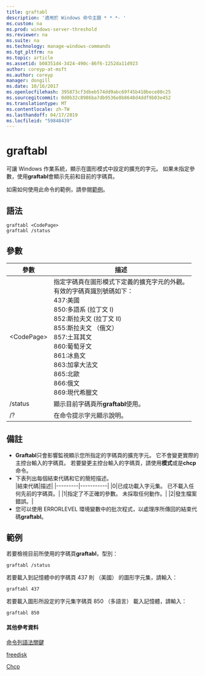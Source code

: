 ```yaml
---
title: graftabl
description: '適用於 Windows 命令主題 * * *- '
ms.custom: na
ms.prod: windows-server-threshold
ms.reviewer: na
ms.suite: na
ms.technology: manage-windows-commands
ms.tgt_pltfrm: na
ms.topic: article
ms.assetid: b08351d4-3d24-490c-86f6-1252da11d923
author: coreyp-at-msft
ms.author: coreyp
manager: dongill
ms.date: 10/16/2017
ms.openlocfilehash: 395873cf3dbeb574dd9abc69f45b410bece80c25
ms.sourcegitcommit: 0d0b32c8986ba7db9536e0b8648d4ddf9b03e452
ms.translationtype: MT
ms.contentlocale: zh-TW
ms.lasthandoff: 04/17/2019
ms.locfileid: "59848439"
---
```

# <a name="graftabl"></a>graftabl



可讓 Windows 作業系統，顯示在圖形模式中設定的擴充的字元。 如果未指定參數，使用**graftabl**會顯示先前和目前的字碼頁。

如需如何使用此命令的範例，請參閱[範例](#BKMK_examples)。

## <a name="syntax"></a>語法

```
graftabl <CodePage>
graftabl /status
```

## <a name="parameters"></a>參數

|參數|描述|
|---------|-----------|
|\<CodePage>|指定字碼頁在圖形模式下定義的擴充字元的外觀。</br>有效的字碼頁識別號碼如下：</br>437:美國</br>850:多語系 (拉丁文 I)</br>852:斯拉夫文 (拉丁文 II)</br>855:斯拉夫文 （俄文）</br>857:土耳其文</br>860:葡萄牙文</br>861:冰島文</br>863:加拿大法文</br>865:北歐</br>866:俄文</br>869:現代希臘文|
|/status|顯示目前字碼頁所**graftabl**使用。|
|/?|在命令提示字元顯示說明。|

## <a name="remarks"></a>備註

-   **Graftabl**只會影響監視顯示您所指定的字碼頁的擴充字元。 它不會變更實際的主控台輸入的字碼頁。 若要變更主控台輸入的字碼頁，請使用**模式**或是**chcp**命令。
-   下表列出每個結束代碼和它的簡短描述。  
    |結束代碼|描述|
    |---------|-----------|
    |0|已成功載入字元集。 已不載入任何先前的字碼頁。|
    |1|指定了不正確的參數。 未採取任何動作。|
    |2|發生檔案錯誤。|
-   您可以使用 ERRORLEVEL 環境變數中的批次程式，以處理序所傳回的結束代碼**graftabl**。

## <a name="BKMK_examples"></a>範例

若要檢視目前所使用的字碼頁**graftabl**，型別：
```
graftabl /status
```
若要載入到記憶體中的字碼頁 437 則 （美國） 的圖形字元集，請輸入：
```
graftabl 437
```
若要載入圖形所設定的字元集字碼頁 850 （多語言） 載入記憶體，請輸入：
```
graftabl 850
```

#### <a name="additional-references"></a>其他參考資料

[命令列語法關鍵](command-line-syntax-key.md)

[freedisk](freedisk.md)

[Chcp](chcp.md)